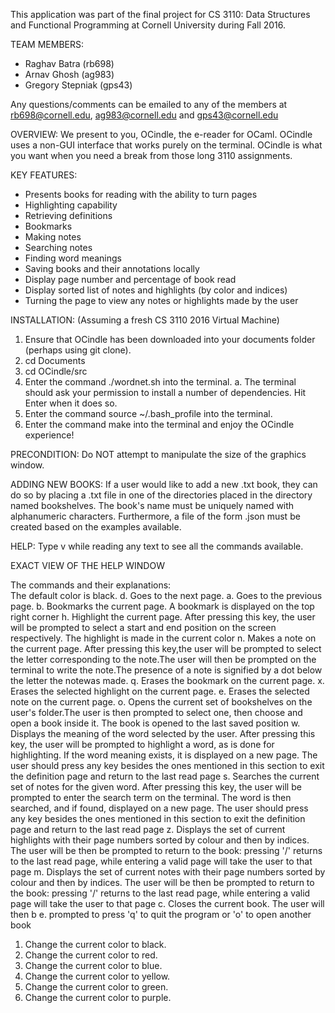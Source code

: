 This application was part of the final project for CS 3110: Data Structures and Functional Programming at Cornell University during Fall 2016. 

TEAM MEMBERS:
- Raghav Batra (rb698)
- Arnav Ghosh (ag983)
- Gregory Stepniak (gps43)

Any questions/comments can be emailed to any of the members at rb698@cornell.edu, ag983@cornell.edu and gps43@cornell.edu

OVERVIEW:
We present to you, OCindle, the e-reader for OCaml. 
OCindle uses a non-GUI interface that works purely on the terminal. 
OCindle is what you want when you need a break from those long 3110 assignments.

KEY FEATURES:
- Presents books for reading with the ability to turn pages
- Highlighting capability
- Retrieving definitions
- Bookmarks
- Making notes
- Searching notes
- Finding word meanings
- Saving books and their annotations locally
- Display page number and percentage of book read
- Display sorted list of notes and highlights (by color and indices)
- Turning the page to view any notes or highlights made by the user

INSTALLATION:
(Assuming a fresh CS 3110 2016 Virtual Machine)
1. Ensure that OCindle has been downloaded into your documents folder (perhaps using git clone).
2. cd Documents
3. cd OCindle/src
4. Enter the command ./wordnet.sh into the terminal.
   a. The terminal should ask your permission to install a number of dependencies.
      Hit Enter when it does so.
5. Enter the command source ~/.bash_profile into the terminal.
6. Enter the command make into the terminal and enjoy the OCindle experience!

PRECONDITION: Do NOT attempt to manipulate the size of the graphics window.

ADDING NEW BOOKS: 
If a user would like to add a new .txt book, they can do so
by placing a .txt file in one of the directories placed in the directory named bookshelves.
The book's name <bookname> must be uniquely named with alphanumeric characters.
Furthermore, a file of the form <bookname>.json must be created based on the examples
available.

HELP: Type v while reading any text to see all the commands available. 

EXACT VIEW OF THE HELP WINDOW

The commands and their explanations:  
The default color is black. 
  d. Goes to the next page.
  a. Goes to the previous page. 
  b. Bookmarks the current page. A bookmark is displayed on the top right corner 
  h. Highlight the current page. After pressing this key, the user will be prompted to select a start and end position on the screen respectively. The highlight is made in the current color 
  n. Makes a note on the current page. After pressing this key,the user will be prompted to select the letter corresponding to the note.The user will then be prompted on the terminal to write the note.The presence of a note is signified by a dot below the letter the notewas made. 
  q. Erases the bookmark on the current page. 
  x. Erases the selected highlight on the current page. 
  e. Erases the selected note on the current page. 
  o. Opens the current set of bookshelves on the user's folder.The user is then prompted to select one, then choose and open a book inside it. The book is opened to the last saved position 
  w. Displays the meaning of the word selected by the user. After pressing this key, the user will be prompted to highlight a word, as is done for highlighting. If the word meaning exists, it is displayed on a new page. The user should press any key besides the ones mentioned in this section to exit the definition page and return to the last read page 
  s. Searches the current set of notes for the given word. After pressing this key, the user will be prompted to enter the search term on the terminal. The word is then searched, and if found, displayed on a new page. The user should press any key besides the ones mentioned in this section to exit the definition page and return to the last read page 
  z. Displays the set of current highlights with their page numbers sorted by colour and then by indices. The user will be then be prompted to return to the book: pressing '/' returns to the last read page, while entering a valid page will take the user to that page
  m. Displays the set of current notes with their page numbers sorted by colour and then by indices. The user will be then be prompted to return to the book: pressing '/' returns to the last read page, while entering a valid page will take the user to that page
  c. Closes the current book. The user will then b
  e. prompted to press 'q' to quit the program or 'o' to open another book
  1. Change the current color to black. 
  2. Change the current color to red. 
  3. Change the current color to blue. 
  4. Change the current color to yellow. 
  5. Change the current color to green. 
  6. Change the current color to purple. 

